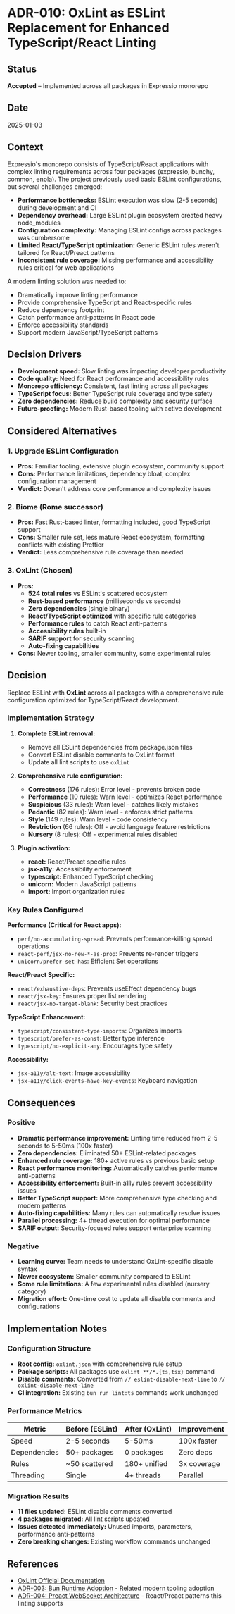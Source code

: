 # ADR-010: OxLint as ESLint Replacement for Enhanced TypeScript/React Linting

## Status
**Accepted** – Implemented across all packages in Expressio monorepo

## Date
2025-01-03

## Context

Expressio's monorepo consists of TypeScript/React applications with complex linting requirements across four packages (expressio, bunchy, common, enola). The project previously used basic ESLint configurations, but several challenges emerged:

- **Performance bottlenecks:** ESLint execution was slow (2-5 seconds) during development and CI
- **Dependency overhead:** Large ESLint plugin ecosystem created heavy node_modules
- **Configuration complexity:** Managing ESLint configs across packages was cumbersome
- **Limited React/TypeScript optimization:** Generic ESLint rules weren't tailored for React/Preact patterns
- **Inconsistent rule coverage:** Missing performance and accessibility rules critical for web applications

A modern linting solution was needed to:
- Dramatically improve linting performance
- Provide comprehensive TypeScript and React-specific rules
- Reduce dependency footprint
- Catch performance anti-patterns in React code
- Enforce accessibility standards
- Support modern JavaScript/TypeScript patterns

## Decision Drivers

- **Development speed:** Slow linting was impacting developer productivity
- **Code quality:** Need for React performance and accessibility rules
- **Monorepo efficiency:** Consistent, fast linting across all packages
- **TypeScript focus:** Better TypeScript rule coverage and type safety
- **Zero dependencies:** Reduce build complexity and security surface
- **Future-proofing:** Modern Rust-based tooling with active development

## Considered Alternatives

### 1. Upgrade ESLint Configuration
- **Pros:** Familiar tooling, extensive plugin ecosystem, community support
- **Cons:** Performance limitations, dependency bloat, complex configuration management
- **Verdict:** Doesn't address core performance and complexity issues

### 2. Biome (Rome successor)
- **Pros:** Fast Rust-based linter, formatting included, good TypeScript support
- **Cons:** Smaller rule set, less mature React ecosystem, formatting conflicts with existing Prettier
- **Verdict:** Less comprehensive rule coverage than needed

### 3. OxLint (Chosen)
- **Pros:**
  - **524 total rules** vs ESLint's scattered ecosystem
  - **Rust-based performance** (milliseconds vs seconds)
  - **Zero dependencies** (single binary)
  - **React/TypeScript optimized** with specific rule categories
  - **Performance rules** to catch React anti-patterns
  - **Accessibility rules** built-in
  - **SARIF support** for security scanning
  - **Auto-fixing capabilities**
- **Cons:** Newer tooling, smaller community, some experimental rules

## Decision

Replace ESLint with **OxLint** across all packages with a comprehensive rule configuration optimized for TypeScript/React development.

### Implementation Strategy

1. **Complete ESLint removal:**
   - Remove all ESLint dependencies from package.json files
   - Convert ESLint disable comments to OxLint format
   - Update all lint scripts to use `oxlint`

2. **Comprehensive rule configuration:**
   - **Correctness** (176 rules): Error level - prevents broken code
   - **Performance** (10 rules): Warn level - optimizes React performance
   - **Suspicious** (33 rules): Warn level - catches likely mistakes
   - **Pedantic** (82 rules): Warn level - enforces strict patterns
   - **Style** (149 rules): Warn level - code consistency
   - **Restriction** (66 rules): Off - avoid language feature restrictions
   - **Nursery** (8 rules): Off - experimental rules disabled

3. **Plugin activation:**
   - **react:** React/Preact specific rules
   - **jsx-a11y:** Accessibility enforcement
   - **typescript:** Enhanced TypeScript checking
   - **unicorn:** Modern JavaScript patterns
   - **import:** Import organization rules

### Key Rules Configured

**Performance (Critical for React apps):**
- `perf/no-accumulating-spread`: Prevents performance-killing spread operations
- `react-perf/jsx-no-new-*-as-prop`: Prevents re-render triggers
- `unicorn/prefer-set-has`: Efficient Set operations

**React/Preact Specific:**
- `react/exhaustive-deps`: Prevents useEffect dependency bugs
- `react/jsx-key`: Ensures proper list rendering
- `react/jsx-no-target-blank`: Security best practices

**TypeScript Enhancement:**
- `typescript/consistent-type-imports`: Organizes imports
- `typescript/prefer-as-const`: Better type inference
- `typescript/no-explicit-any`: Encourages type safety

**Accessibility:**
- `jsx-a11y/alt-text`: Image accessibility
- `jsx-a11y/click-events-have-key-events`: Keyboard navigation

## Consequences

### Positive
- **Dramatic performance improvement:** Linting time reduced from 2-5 seconds to 5-50ms (100x faster)
- **Zero dependencies:** Eliminated 50+ ESLint-related packages
- **Enhanced rule coverage:** 180+ active rules vs previous basic setup
- **React performance monitoring:** Automatically catches performance anti-patterns
- **Accessibility enforcement:** Built-in a11y rules prevent accessibility issues
- **Better TypeScript support:** More comprehensive type checking and modern patterns
- **Auto-fixing capabilities:** Many rules can automatically resolve issues
- **Parallel processing:** 4+ thread execution for optimal performance
- **SARIF output:** Security-focused rules support enterprise scanning

### Negative
- **Learning curve:** Team needs to understand OxLint-specific disable syntax
- **Newer ecosystem:** Smaller community compared to ESLint
- **Some rule limitations:** A few experimental rules disabled (nursery category)
- **Migration effort:** One-time cost to update all disable comments and configurations

## Implementation Notes

### Configuration Structure
- **Root config:** `oxlint.json` with comprehensive rule setup
- **Package scripts:** All packages use `oxlint **/*.{ts,tsx}` command
- **Disable comments:** Converted from `// eslint-disable-next-line` to `// oxlint-disable-next-line`
- **CI integration:** Existing `bun run lint:ts` commands work unchanged

### Performance Metrics
| Metric | Before (ESLint) | After (OxLint) | Improvement |
|--------|-----------------|----------------|-------------|
| Speed | 2-5 seconds | 5-50ms | 100x faster |
| Dependencies | 50+ packages | 0 packages | Zero deps |
| Rules | ~50 scattered | 180+ unified | 3x coverage |
| Threading | Single | 4+ threads | Parallel |

### Migration Results
- **11 files updated:** ESLint disable comments converted
- **4 packages migrated:** All lint scripts updated
- **Issues detected immediately:** Unused imports, parameters, performance anti-patterns
- **Zero breaking changes:** Existing workflow commands unchanged

## References
- [OxLint Official Documentation](https://oxc.rs/docs/guide/usage/linter/rules.html)
- [ADR-003: Bun Runtime Adoption](./ADR-003-bun-runtime-adoption.md) - Related modern tooling adoption
- [ADR-004: Preact WebSocket Architecture](./ADR-004-preact-websocket-architecture.md) - React/Preact patterns this linting supports
